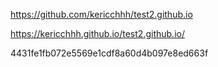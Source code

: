 	

https://github.com/kericchhh/test2.github.io

https://kericchhh.github.io/test2.github.io/

4431fe1fb072e5569e1cdf8a60d4b097e8ed663f
